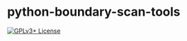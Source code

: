 # python-boundary-scan-tools

[![GPLv3+ License](https://img.shields.io/badge/license-GPLv3+-blue.svg)](https://www.gnu.org/licenses/gpl.html)
